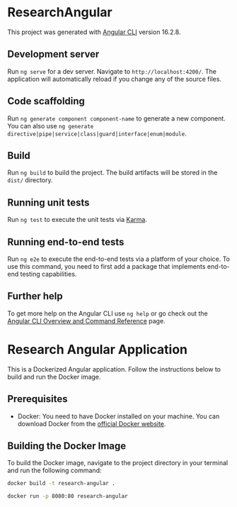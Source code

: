 # ResearchAngular

This project was generated with [Angular CLI](https://github.com/angular/angular-cli) version 16.2.8.

## Development server

Run `ng serve` for a dev server. Navigate to `http://localhost:4200/`. The application will automatically reload if you change any of the source files.

## Code scaffolding

Run `ng generate component component-name` to generate a new component. You can also use `ng generate directive|pipe|service|class|guard|interface|enum|module`.

## Build

Run `ng build` to build the project. The build artifacts will be stored in the `dist/` directory.

## Running unit tests

Run `ng test` to execute the unit tests via [Karma](https://karma-runner.github.io).

## Running end-to-end tests

Run `ng e2e` to execute the end-to-end tests via a platform of your choice. To use this command, you need to first add a package that implements end-to-end testing capabilities.

## Further help

To get more help on the Angular CLI use `ng help` or go check out the [Angular CLI Overview and Command Reference](https://angular.io/cli) page.




# Research Angular Application

This is a Dockerized Angular application. Follow the instructions below to build and run the Docker image.

## Prerequisites

- Docker: You need to have Docker installed on your machine. You can download Docker from the [official Docker website](https://www.docker.com/products/docker-desktop).

## Building the Docker Image

To build the Docker image, navigate to the project directory in your terminal and run the following command:

```bash
docker build -t research-angular .

docker run -p 8080:80 research-angular